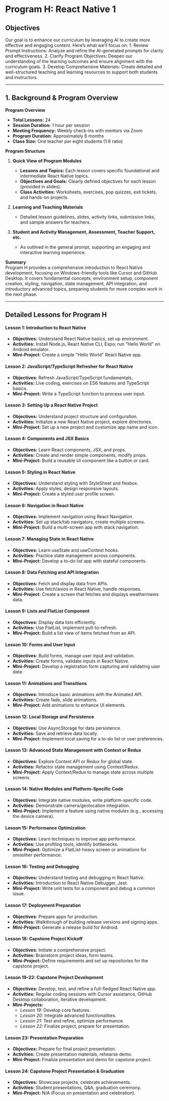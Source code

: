 # Program H: React Native 1

## Objectives 
Our goal is to enhance our curriculum by leveraging AI to create more effective and engaging content. Here’s what we’ll focus on:
	1. Review Prompt Instructions: Analyze and refine the AI-generated prompts for clarity and effectiveness.
	2. Clarify Program Objectives: Deepen our understanding of the learning outcomes and ensure alignment with the curriculum goals.
	3. Develop Comprehensive Materials: Create detailed and well-structured teaching and learning resources to support both students and instructors.

---

## 1. Background & Program Overview

**Program Overview**  
- **Total Lessons:** 24  
- **Session Duration:** 1 hour per session  
- **Meeting Frequency:** Weekly check-ins with mentors via Zoom  
- **Program Duration:** Approximately 6 months  
- **Class Size:** One teacher per eight students (1:8 ratio)  

**Program Structure**  
1. **Quick View of Program Modules**  
   - **Lessons and Topics:** Each lesson covers specific foundational and intermediate React Native topics.
   - **Objectives and Goals:** Clearly defined objectives for each lesson (provided in slides).
   - **Class Activities:** Worksheets, exercises, pop quizzes, exit tickets, and hands-on projects.

2. **Learning and Teaching Materials**  
   - Detailed lesson guidelines, slides, activity links, submission links, and sample answers for teachers.

3. **Student and Activity Management, Assessment, Teacher Support, etc.**  
   - As outlined in the general prompt, supporting an engaging and interactive learning experience.

**Summary**  
Program H provides a comprehensive introduction to React Native development, focusing on Windows-friendly tools like Cursor and GitHub Desktop. It covers fundamental concepts, environment setup, component creation, styling, navigation, state management, API integration, and introductory advanced topics, preparing students for more complex work in the next phase.

---

## Detailed Lessons for Program H

#### Lesson 1: Introduction to React Native
- **Objectives:** Understand React Native basics, set up environment.
- **Activities:** Install Node.js, React Native CLI, Expo; run "Hello World" on Android emulator.
- **Mini-Project:** Create a simple "Hello World" React Native app.

#### Lesson 2: JavaScript/TypeScript Refresher for React Native
- **Objectives:** Refresh JavaScript/TypeScript fundamentals.
- **Activities:** Live coding, exercises on ES6 features and TypeScript basics.
- **Mini-Project:** Write a TypeScript function to process user input.

#### Lesson 3: Setting Up a React Native Project
- **Objectives:** Understand project structure and configuration.
- **Activities:** Initialize a new React Native project, explore directories.
- **Mini-Project:** Set up a new project and customize app name and icon.

#### Lesson 4: Components and JSX Basics
- **Objectives:** Learn React components, JSX, and props.
- **Activities:** Create and render simple components, modify props.
- **Mini-Project:** Build a reusable UI component like a button or card.

#### Lesson 5: Styling in React Native
- **Objectives:** Understand styling with StyleSheet and flexbox.
- **Activities:** Apply styles, design responsive layouts.
- **Mini-Project:** Create a styled user profile screen.

#### Lesson 6: Navigation in React Native
- **Objectives:** Implement navigation using React Navigation.
- **Activities:** Set up stack/tab navigators, create multiple screens.
- **Mini-Project:** Build a multi-screen app with stack navigation.

#### Lesson 7: Managing State in React Native
- **Objectives:** Learn useState and useContext hooks.
- **Activities:** Practice state management across components.
- **Mini-Project:** Develop a to-do list app with stateful components.

#### Lesson 8: Data Fetching and API Integration
- **Objectives:** Fetch and display data from APIs.
- **Activities:** Use fetch/axios in React Native, handle responses.
- **Mini-Project:** Create a screen that fetches and displays weather/news data.

#### Lesson 9: Lists and FlatList Component
- **Objectives:** Display data lists efficiently.
- **Activities:** Use FlatList, implement pull-to-refresh.
- **Mini-Project:** Build a list view of items fetched from an API.

#### Lesson 10: Forms and User Input
- **Objectives:** Build forms, manage user input and validation.
- **Activities:** Create forms, validate inputs in React Native.
- **Mini-Project:** Develop a registration form capturing and validating user data.

#### Lesson 11: Animations and Transitions
- **Objectives:** Introduce basic animations with the Animated API.
- **Activities:** Create fade, slide animations.
- **Mini-Project:** Add animations to enhance UI elements.

#### Lesson 12: Local Storage and Persistence
- **Objectives:** Use AsyncStorage for data persistence.
- **Activities:** Save and retrieve data locally.
- **Mini-Project:** Implement local saving for a to-do list or user preferences.

#### Lesson 13: Advanced State Management with Context or Redux
- **Objectives:** Explore Context API or Redux for global state.
- **Activities:** Refactor state management using Context/Redux.
- **Mini-Project:** Apply Context/Redux to manage state across multiple screens.

#### Lesson 14: Native Modules and Platform-Specific Code
- **Objectives:** Integrate native modules, write platform-specific code.
- **Activities:** Demonstrate camera/geolocation integration.
- **Mini-Project:** Implement a feature using native modules (e.g., accessing the device camera).

#### Lesson 15: Performance Optimization
- **Objectives:** Learn techniques to improve app performance.
- **Activities:** Use profiling tools, identify bottlenecks.
- **Mini-Project:** Optimize a FlatList-heavy screen or animations for smoother performance.

#### Lesson 16: Testing and Debugging
- **Objectives:** Understand testing and debugging in React Native.
- **Activities:** Introduction to React Native Debugger, Jest.
- **Mini-Project:** Write unit tests for a component and debug a common issue.

#### Lesson 17: Deployment Preparation
- **Objectives:** Prepare apps for production.
- **Activities:** Walkthrough of building release versions and signing apps.
- **Mini-Project:** Generate a release build for Android.

#### Lesson 18: Capstone Project Kickoff
- **Objectives:** Initiate a comprehensive project.
- **Activities:** Brainstorm project ideas, form teams.
- **Mini-Project:** Define requirements and set up repositories for the capstone project.

#### Lesson 19-22: Capstone Project Development
- **Objectives:** Develop, test, and refine a full-fledged React Native app.
- **Activities:** Regular coding sessions with Cursor assistance, GitHub Desktop collaboration, iterative development.
- **Mini-Projects:**  
  - *Lesson 19:* Develop core features.
  - *Lesson 20:* Integrate advanced functionalities.
  - *Lesson 21:* Test and refine, optimize performance.
  - *Lesson 22:* Finalize project, prepare for presentation.

#### Lesson 23: Presentation Preparation
- **Objectives:** Prepare for final project presentation.
- **Activities:** Create presentation materials, rehearse demo.
- **Mini-Project:** Finalize presentation and demo for capstone project.

#### Lesson 24: Capstone Project Presentation & Graduation
- **Objectives:** Showcase projects, celebrate achievements.
- **Activities:** Student presentations, Q&A, graduation ceremony.
- **Mini-Project:** N/A (Focus on presentation and celebration).